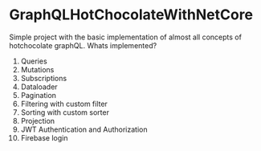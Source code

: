 # GraphQLHotChocolateWithNetCore
Simple project with the basic implementation of almost all concepts of hotchocolate graphQL. Whats implemented?

1. Queries
2. Mutations
3. Subscriptions
4. Dataloader
5. Pagination
6. Filtering with custom filter
7. Sorting with custom sorter
8. Projection
9. JWT Authentication and Authorization
10. Firebase login
